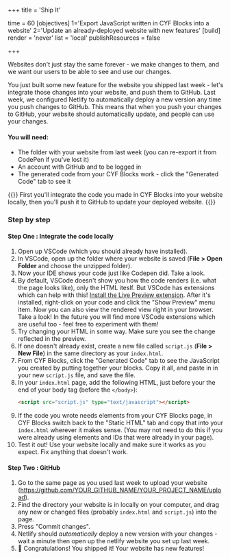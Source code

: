 +++
title = 'Ship It'

time = 60
[objectives]
1='Export JavaScript written in CYF Blocks into a website'
2='Update an already-deployed website with new features'
[build]
  render = 'never'
  list = 'local'
  publishResources = false

+++

Websites don't just stay the same forever - we make changes to them, and we want our users to be able to see and use our changes.

You just built some new feature for the website you shipped last week - let's integrate those changes into your website, and push them to GitHub. Last week, we configured Netlify to automatically deploy a new version any time you push changes to GitHub. This means that when you push your changes to GitHub, your website should automatically update, and people can use your changes.

#### You will need:

- The folder with your website from last week (you can re-export it from CodePen if you've lost it)
- An account with GitHub and to be logged in
- The generated code from your CYF Blocks work - click the "Generated Code" tab to see it

{{<note type="activity" title=" Exercise">}}
First you'll integrate the code you made in CYF Blocks into your website locally, then you'll push it to GitHub to update your deployed website.
{{</note>}}

### Step by step

#### Step One : Integrate the code locally

1. Open up VSCode (which you should already have installed).
1. In VSCode, open up the folder where your website is saved (**File > Open Folder** and choose the unzipped folder).
1. Now your IDE shows your code just like Codepen did. Take a look.
1. By default, VSCode doesn't show you how the code renders (i.e. what the page looks like), only the HTML iteslf. But VSCode has extensions which can help with this! [Install the Live Preview extension](https://marketplace.visualstudio.com/items?itemName=ms-vscode.live-server). After it's installed, right-click on your code and click the "Show Preview" menu item. Now you can also view the rendered view right in your browser. Take a look! In the future you will find more VSCode extensions which are useful too - feel free to experiment with them!
1. Try changing your HTML in some way. Make sure you see the change reflected in the preview.
1. If one doesn't already exist, create a new file called `script.js` (**File > New File**) in the same directory as your `index.html`.
1. From CYF Blocks, click the "Generated Code" tab to see the JavaScript you created by putting together your blocks. Copy it all, and paste in in your new `script.js` file, and save the file.
1. In your `index.html` page, add the following HTML, just before your the end of your body tag (before the `</body>`):
   ```html
   <script src="script.js" type="text/javascript"></script>
   ```
1. If the code you wrote needs elements from your CYF Blocks page, in CYF Blocks switch back to the "Static HTML" tab and copy that into your `index.html` wherever it makes sense. (You may not need to do this if you were already using elements and IDs that were already in your page).
1. Test it out! Use your website locally and make sure it works as you expect. Fix anything that doesn't work.

#### Step Two : GitHub

1. Go to the same page as you used last week to upload your website (https://github.com/YOUR_GITHUB_NAME/YOUR_PROJECT_NAME/upload).
1. Find the directory your website is in locally on your computer, and drag any new or changed files (probably `index.html` and `script.js`) into the page.
1. Press "Commit changes".
1. Netlify should _automatically_ deploy a new version with your changes - wait a minute then open up the netlify website you set up last week.
1. 🎉 Congratulations! You shipped it! Your website has new features!
